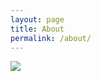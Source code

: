 ```yaml
---
layout: page
title: About
permalink: /about/
---
```

 <img src="https://s3.amazonaws.com/codecademy-content/projects/make-a-website/lesson-3/moss1.jpg">
